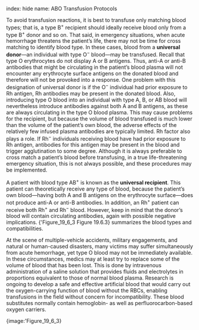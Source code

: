 index: hide
name: ABO Transfusion Protocols

To avoid transfusion reactions, it is best to transfuse only matching blood types; that is, a type B<sup>+</sup> recipient should ideally receive blood only from a type B<sup>+</sup> donor and so on. That said, in emergency situations, when acute hemorrhage threatens the patient’s life, there may not be time for cross matching to identify blood type. In these cases, blood from a  **universal donor**—an individual with type O<sup>−</sup> blood—may be transfused. Recall that type O erythrocytes do not display A or B antigens. Thus, anti-A or anti-B antibodies that might be circulating in the patient’s blood plasma will not encounter any erythrocyte surface antigens on the donated blood and therefore will not be provoked into a response. One problem with this designation of universal donor is if the O<sup>−</sup> individual had prior exposure to Rh antigen, Rh antibodies may be present in the donated blood. Also, introducing type O blood into an individual with type A, B, or AB blood will nevertheless introduce antibodies against both A and B antigens, as these are always circulating in the type O blood plasma. This may cause problems for the recipient, but because the volume of blood transfused is much lower than the volume of the patient’s own blood, the adverse effects of the relatively few infused plasma antibodies are typically limited. Rh factor also plays a role. If Rh<sup>−</sup> individuals receiving blood have had prior exposure to Rh antigen, antibodies for this antigen may be present in the blood and trigger agglutination to some degree. Although it is always preferable to cross match a patient’s blood before transfusing, in a true life-threatening emergency situation, this is not always possible, and these procedures may be implemented.

A patient with blood type AB<sup>+</sup> is known as the  **universal recipient**. This patient can theoretically receive any type of blood, because the patient’s own blood—having both A and B antigens on the erythrocyte surface—does not produce anti-A or anti-B antibodies. In addition, an Rh<sup>+</sup> patient can receive both Rh<sup>+</sup> and Rh<sup>−</sup> blood. However, keep in mind that the donor’s blood will contain circulating antibodies, again with possible negative implications. {'Figure_19_6_3 Figure 19.6.3} summarizes the blood types and compatibilities.

At the scene of multiple-vehicle accidents, military engagements, and natural or human-caused disasters, many victims may suffer simultaneously from acute hemorrhage, yet type O blood may not be immediately available. In these circumstances, medics may at least try to replace some of the volume of blood that has been lost. This is done by intravenous administration of a saline solution that provides fluids and electrolytes in proportions equivalent to those of normal blood plasma. Research is ongoing to develop a safe and effective artificial blood that would carry out the oxygen-carrying function of blood without the RBCs, enabling transfusions in the field without concern for incompatibility. These blood substitutes normally contain hemoglobin- as well as perfluorocarbon-based oxygen carriers.


{image:'Figure_19_6_3}
        

